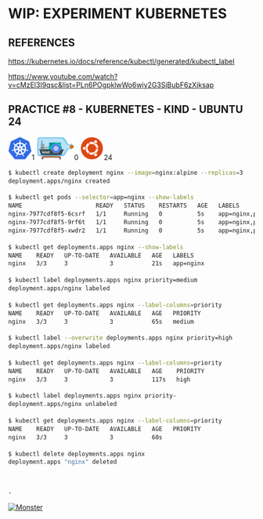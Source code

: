 # WIP: EXPERIMENT KUBERNETES

## REFERENCES

https://kubernetes.io/docs/reference/kubectl/generated/kubectl_label

https://www.youtube.com/watch?v=cMzEl3I9qsc&list=PLn6POgpklwWo6wiy2G3SjBubF6zXjksap

## PRACTICE #8 - KUBERNETES - KIND - UBUNTU 24

[![Kubernetes](img/kubernetes.webp "Kubernetes")](https://kubernetes.io)1
[![Kind](img/kind.webp "Kind")](https://kind.sigs.k8s.io)0
[![Ubuntu](img/ubuntu.webp "Ubuntu")](https://ubuntu.com)24

```bash
$ kubectl create deployment nginx --image=nginx:alpine --replicas=3
deployment.apps/nginx created

$ kubectl get pods --selector=app=nginx --show-labels
NAME                     READY   STATUS    RESTARTS   AGE   LABELS
nginx-7977cdf8f5-6csrf   1/1     Running   0          5s    app=nginx,pod-template-hash=7977cdf8f5
nginx-7977cdf8f5-9rf6t   1/1     Running   0          5s    app=nginx,pod-template-hash=7977cdf8f5
nginx-7977cdf8f5-xwdr2   1/1     Running   0          5s    app=nginx,pod-template-hash=7977cdf8f5

$ kubectl get deployments.apps nginx --show-labels
NAME    READY   UP-TO-DATE   AVAILABLE   AGE   LABELS
nginx   3/3     3            3           21s   app=nginx

$ kubectl label deployments.apps nginx priority=medium
deployment.apps/nginx labeled

$ kubectl get deployments.apps nginx --label-columns=priority
NAME    READY   UP-TO-DATE   AVAILABLE   AGE   PRIORITY
nginx   3/3     3            3           65s   medium

$ kubectl label --overwrite deployments.apps nginx priority=high
deployment.apps/nginx labeled

$ kubectl get deployments.apps nginx --label-columns=priority
NAME    READY   UP-TO-DATE   AVAILABLE   AGE    PRIORITY
nginx   3/3     3            3           117s   high

$ kubectl label deployments.apps nginx priority-
deployment.apps/nginx unlabeled

$ kubectl get deployments.apps nginx --label-columns=priority
NAME    READY   UP-TO-DATE   AVAILABLE   AGE   PRIORITY
nginx   3/3     3            3           60s

$ kubectl delete deployments.apps nginx
deployment.apps "nginx" deleted
```

&nbsp;

`-`

[![Monster](https://avatars.githubusercontent.com/u/47848582?s=96&v=4 "Boo!")](../README.md)
